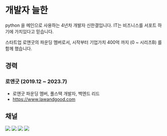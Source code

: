 # 개발자 늘한

python 을 메인으로 사용하는 4년차 개발자 신한결입니다.
IT는 비즈니스를 서포트 하기에 가치있다고 믿습니다.

스타트업 로앤굿의 파운딩 멤버로서,
시작부터 기업가치 400억 까지 (0 ~ 시리즈B) 를 함께 했습니다.


## 경력

### 로앤굿 (2019.12 ~ 2023.7)

-   로앤굿 파운딩 멤버, 풀스택 개발자, 백엔드 리드
-   https://www.lawandgood.com

## 채널

[![](https://img.shields.io/static/v1?label=&message=Blog&color=00FFFF)](https://blog.neulhan.com)
[![](https://img.shields.io/static/v1?label=&message=Github&color=181717&logo=Github)](https://github.com/Neulhan/)
[![](https://img.shields.io/static/v1?label=&message=LinkedIn&color=0A66C2&logo=LinkedIn)](https://www.linkedin.com/in/%EC%8B%A0%ED%95%9C%EA%B2%B0/)
[![](https://img.shields.io/static/v1?label=&message=YouTube&color=FF0000&logo=YouTube)](https://www.youtube.com/channel/UCdrsvg9_y6njpdQZsSP-Tbw)
